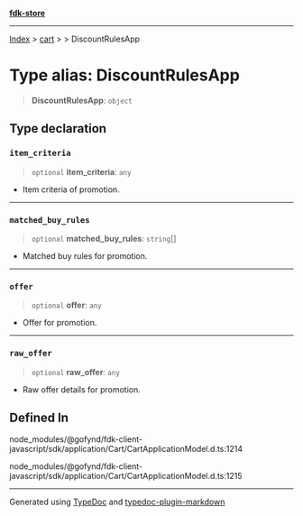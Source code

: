 [**fdk-store**](../../../README.md)
***

[Index](../../../API.md) > [cart](../../README.md) > [<internal>](../README.md) > DiscountRulesApp

# Type alias: DiscountRulesApp

> **DiscountRulesApp**: `object`

## Type declaration

### `item_criteria`

> `optional` **item\_criteria**: `any`

- Item criteria of promotion.

***

### `matched_buy_rules`

> `optional` **matched\_buy\_rules**: `string`[]

- Matched buy rules for promotion.

***

### `offer`

> `optional` **offer**: `any`

- Offer for promotion.

***

### `raw_offer`

> `optional` **raw\_offer**: `any`

- Raw offer details for promotion.

## Defined In

node\_modules/@gofynd/fdk-client-javascript/sdk/application/Cart/CartApplicationModel.d.ts:1214

node\_modules/@gofynd/fdk-client-javascript/sdk/application/Cart/CartApplicationModel.d.ts:1215

***
Generated using [TypeDoc](https://typedoc.org/) and [typedoc-plugin-markdown](https://www.npmjs.com/package/typedoc-plugin-markdown)
